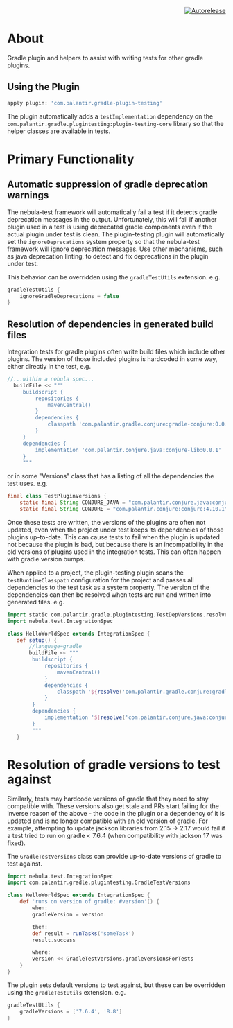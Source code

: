 <p align=right>
   <a href="https://autorelease.general.dmz.palantir.tech/palantir/gradle-plugin-testing"><img src="https://img.shields.io/badge/Perform%20an-Autorelease-success.svg" alt="Autorelease"></a>
</p>

# About

Gradle plugin and helpers to assist with writing tests for other gradle plugins.

## Using the Plugin
    
 ```groovy
apply plugin: 'com.palantir.gradle-plugin-testing'
 ```

The plugin automatically adds a `testImplementation` dependency on the `com.palantir.gradle.plugintesting:plugin-testing-core` library so that the helper classes are available in tests.

# Primary Functionality

## Automatic suppression of gradle deprecation warnings
The nebula-test framework will automatically fail a test if it detects gradle deprecation messages in the output.  Unfortunately, this will fail if another plugin used in a test is using deprecated gradle components even if the actual plugin under test is clean.  The plugin-testing plugin will automatically set the `ignoreDeprecations` system property so that the nebula-test framework will ignore deprecation messages.  Use other mechanisms, such as java deprecation linting, to detect and fix deprecations in the plugin under test.

This behavior can be overridden using the `gradleTestUtils` extension.  e.g.

```groovy
gradleTestUtils {
    ignoreGradleDeprecations = false
}
```

## Resolution of dependencies in generated build files
Integration tests for gradle plugins often write build files which include other plugins.  The version of those included plugins is hardcoded in some way, either directly in the test, e.g.

```groovy
//...within a nebula spec...
  buildFile << """
     buildscript {
         repositories {
             mavenCentral()
         }
         dependencies {
             classpath 'com.palantir.gradle.conjure:gradle-conjure:0.0.1'
         }
     }
     dependencies {
         implementation 'com.palantir.conjure.java:conjure-lib:0.0.1'
     }
     """
```

or in some "Versions" class that has a listing of all the dependencies the test uses.  e.g. 
```java
final class TestPluginVersions {
    static final String CONJURE_JAVA = "com.palantir.conjure.java:conjure-java:5.7.1";
    static final String CONJURE = "com.palantir.conjure:conjure:4.10.1";
```

Once these tests are written, the versions of the plugins are often not updated, even when the project under test keeps its dependencies of those plugins up-to-date.  This can cause tests to fail when the plugin is updated not because the plugin is bad, but because there is an incompatibility in the old versions of plugins used in the integration tests.  This can often happen with gradle version bumps.

When applied to a project, the plugin-testing plugin scans the `testRuntimeClasspath` configuration for the project and passes all dependencies to the test task as a system property.  The version of the dependencies can then be resolved when tests are run and written into generated files.  e.g.

```groovy
import static com.palantir.gradle.plugintesting.TestDepVersions.resolve
import nebula.test.IntegrationSpec

class HelloWorldSpec extends IntegrationSpec {
   def setup() {
       //language=gradle
       buildFile << """
        buildscript {
            repositories {
                mavenCentral()
            }
            dependencies {
                classpath '${resolve('com.palantir.gradle.conjure:gradle-conjure')}'
            }
        }
        dependencies {
            implementation '${resolve('com.palantir.conjure.java:conjure-lib')}'
        }
        """
   }
```
# Resolution of gradle versions to test against
Similarly, tests may hardcode versions of gradle that they need to stay compatible with. These versions also get stale and PRs start failing for the inverse reason of the above - the code in the plugin or a dependency of it is updated and is no longer compatible with an old version of gradle. For example, attempting to update jackson libraries from 2.15 -> 2.17 would fail if a test tried to run on gradle < 7.6.4 (when compatibility with jackson 17 was fixed).

The `GradleTestVersions` class can provide up-to-date versions of gradle to test against.  
```groovy
import nebula.test.IntegrationSpec
import com.palantir.gradle.plugintesting.GradleTestVersions

class HelloWorldSpec extends IntegrationSpec {
    def 'runs on version of gradle: #version'() {
        when:
        gradleVersion = version

        then:
        def result = runTasks('someTask')
        result.success

        where:
        version << GradleTestVersions.gradleVersionsForTests
    }
}
```
The plugin sets default versions to test against, but these can be overridden using the `gradleTestUtils` extension.  e.g.

```groovy
gradleTestUtils {
    gradleVersions = ['7.6.4', '8.8']
}
```
